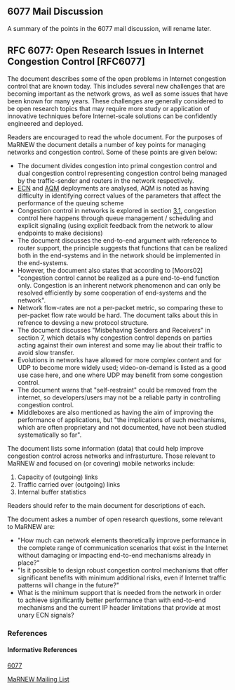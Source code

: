 ## 6077 Mail Discussion
A summary of the points in the 6077 mail discussion, will rename later.

## RFC 6077: Open Research Issues in Internet Congestion Control [RFC6077]
The document describes some of the open problems in Internet congestion control that are known today.  This includes several new challenges that are becoming important as the network grows, as well as some issues that have been known for many years.  These challenges are generally considered to be open research topics that may require more study or application of innovative techniques before Internet-scale solutions can be confidently engineered and deployed.

Readers are encouraged to read the whole document. For the purposes of MaRNEW the document details a number of key points for managing networks and congestion control. Some of these points are given below:

* The document divides congestion into primal congestion control and dual congestion control representing congestion control being managed by the traffic-sender and routers in the network respectively.
* [ECN](#) and [AQM](#) deployments are analysed, AQM is noted as having difficulty in identifying correct values of the parameters that affect the performance of the queuing scheme
* Congestion control in networks is explored in section [3.1](), congestion control here happens through queue management / scheduling and explicit signaling (using explicit feedback from the network to allow endpoints to make decisions)
* The document discusses the end-to-end argument with reference to router support, the principle suggests that functions that can be realized both in the end-systems and in the network should be implemented in the end-systems.
* However, the document also states that according to [Moors02] "congestion control cannot be realized as a pure end-to-end function only.  Congestion is an inherent network phenomenon and can only be resolved efficiently by some cooperation of end-systems and the network".  
* Network flow-rates are not a per-packet metric, so comparing these to per-packet flow rate would be hard. The document talks about this in refrence to devsing a new protocol structure.
* The document discusses "Misbehaving Senders and Receivers" in section 7, which details why congestion control depends on parties acting against their own interest and some may lie about their traffic to avoid slow transfer.
* Evolutions in networks have allowed for more complex content and for UDP to become more widely used; video-on-demand is listed as a good use case here, and one where UDP may benefit from some congestion control.
* The document warns that "self-restraint" could be removed from the internet, so developers/users may not be a reliable party in controlling congestion control. 
* Middleboxes are also mentioned as having the aim of improving the performance of applications, but "the implications of such mechanisms, which are often proprietary and not documented, have not been studied systematically so far".

The document lists some information (data) that could help improve congestion control across networks and infrasturture. Those relevant to MaRNEW and focused on (or covering) mobile networks include:
  1. Capacity of (outgoing) links
  2. Traffic carried over (outgoing) links
  3. Internal buffer statistics

Readers should refer to the main document for descriptions of each.

The document askes a number of open research questions, some relevant to MaRNEW are:
* "How much can network elements theoretically improve performance in the complete range of communication scenarios that exist in the Internet without damaging or impacting end-to-end mechanisms already in place?"
* "Is it possible to design robust congestion control mechanisms that offer significant benefits with minimum additional risks, even if Internet traffic patterns will change in the future?"
* What is the minimum support that is needed from the network in order to achieve significantly better performance than with end-to-end mechanisms and the current IP header limitations that provide at most unary ECN signals?






### References
#### Informative References
[6077](https://tools.ietf.org/html/rfc6077)





[MaRNEW Mailing List](mailto:marnew@iab.org) 
